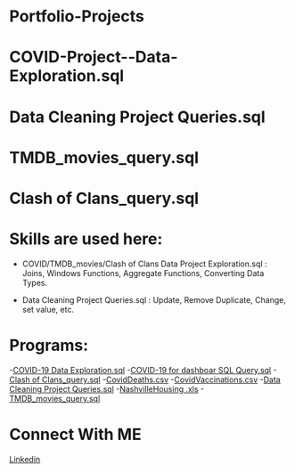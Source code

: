 # Portfolio-Projects
# COVID-Project--Data-Exploration.sql
# Data Cleaning Project Queries.sql
# TMDB_movies_query.sql
# Clash of Clans_query.sql
# Skills are used here:
- COVID/TMDB_movies/Clash of Clans Data Project Exploration.sql : Joins, Windows Functions, Aggregate Functions, Converting Data Types.

- Data Cleaning Project Queries.sql : Update, Remove Duplicate, Change, set value, etc.

# Programs:
-[COVID-19 Data Exploration.sql](https://github.com/MahedeiHasan/Portfolio-Projects/blob/main/COVID-19%20Data%20Exploration.sql)
-[COVID-19 for dashboar SQL Query.sql](https://github.com/MahedeiHasan/Portfolio-Projects/blob/main/COVID-19%20for%20dashboar%20SQL%20Query.sql)
-[Clash of Clans_query.sql](https://github.com/MahedeiHasan/Portfolio-Projects/blob/main/Clash%20of%20Clans_query.sql)
-[CovidDeaths.csv](https://github.com/MahedeiHasan/Portfolio-Projects/blob/main/CovidDeaths.csv)
-[CovidVaccinations.csv](https://github.com/MahedeiHasan/Portfolio-Projects/blob/main/CovidVaccinations.csv)
-[Data Cleaning Project Queries.sql](https://github.com/MahedeiHasan/Portfolio-Projects/blob/main/Data%20Cleaning%20Project%20Queries.sql)
-[NashvilleHousing .xls](https://github.com/MahedeiHasan/Portfolio-Projects/blob/main/NashvilleHousing%20.xls)
-[TMDB_movies_query.sql](https://github.com/MahedeiHasan/Portfolio-Projects/blob/main/TMDB_movies_query.sql)

# Connect With ME
[Linkedin](https://www.linkedin.com/in/mahedei-hasan-391793204/)
